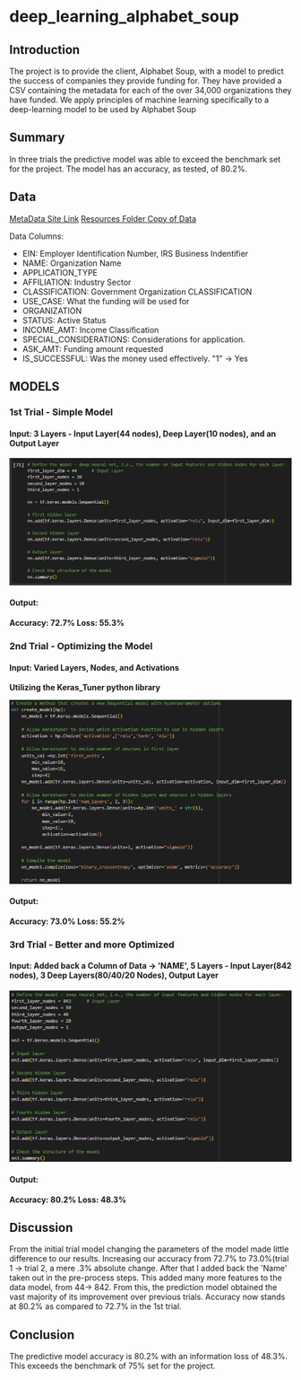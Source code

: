 # deep_learning_alphabet_soup

## Introduction

The project is to provide the client, Alphabet Soup, with a model to predict the success of companies they provide funding for. They have provided a CSV containing the metadata for each of the over 34,000 organizations they have funded. 
We apply principles of machine learning specifically to a deep-learning model to be used by Alphabet Soup  

## Summary

In three trials the predictive model was able to exceed the benchmark set for the project. The model has an accuracy, as tested, of 80.2%. 

## Data

[MetaData Site Link](https://static.bc-edx.com/data/dl-1-2/m21/lms/starter/charity_data.csv) 
[Resources Folder Copy of Data](https://github.com/StarkArk/deep_learning_alphabet_soup/tree/main/Resources)

Data Columns:
- EIN: Employer Identification Number, IRS Business Indentifier
- NAME: Organization Name
- APPLICATION_TYPE
- AFFILIATION: Industry Sector
- CLASSIFICATION: Government Organization CLASSIFICATION
- USE_CASE: What the funding will be used for
- ORGANIZATION 
- STATUS: Active Status 
- INCOME_AMT: Income Classification
- SPECIAL_CONSIDERATIONS: Considerations for application.
- ASK_AMT: Funding amount requested
- IS_SUCCESSFUL: Was the money used effectively. "1" -> Yes  
  
## MODELS

### 1st Trial - Simple Model 
  
#### Input: 3 Layers - Input Layer(44 nodes), Deep Layer(10 nodes), and an Output Layer
  
![trial model 1](Images/Trial1_Model.PNG)
  
#### Output: 
  
**Accuracy: 72.7%    Loss: 55.3%**
  
### 2nd Trial - Optimizing the Model  
  
#### Input: Varied Layers, Nodes, and Activations  
  
  
**Utilizing the Keras_Tuner python library**  
  
![trial model 2](Images/Trial2_Model.PNG)  
  
#### Output:   
  
**Accuracy: 73.0%    Loss: 55.2%**  
  
### 3rd Trial - Better and more Optimized  
  
#### Input: Added back a Column of Data -> 'NAME', 5 Layers - Input Layer(842 nodes), 3 Deep Layers(80/40/20 Nodes), Output Layer  
  
![trial model 3](Images/Trial3_Model.PNG)  
  
#### Output:  
  
**Accuracy: 80.2%    Loss: 48.3%** 
  
## Discussion  
  
From the initial trial model changing the parameters of the model made little difference to our results. Increasing our accuracy from 72.7% to 73.0%(trial 1 -> trial 2, a mere .3% 
absolute change. After that I added back the 'Name' taken out in the pre-process steps. This added many more features to the data model, from 44-> 842. From this, the prediction 
model obtained the vast majority of its improvement over previous trials. Accuracy now stands at 80.2% as compared to 72.7% in the 1st trial.
  
## Conclusion  
  
The predictive model accuracy is 80.2% with an information loss of 48.3%. This exceeds the benchmark of 75% set for the project.
  

